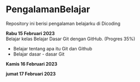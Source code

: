 # PengalamanBelajar
Repository ini berisi pengalaman belajarku di Dicoding

**Rabu 15 Februari 2023**  
Belajar kelas Belajar Dasar Git dengan GitHub. (Progres 35%)  
- Belajar tentang apa itu Git dan Github
- Belajar dasar - dasar Git

**Kamis 16 Februari 2023**

**jumat 17 Februari 2023**
